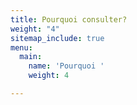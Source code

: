 ```yaml
---
title: Pourquoi consulter?
weight: "4"
sitemap_include: true
menu:
  main:
    name: 'Pourquoi '
    weight: 4

---
```

